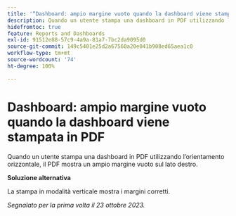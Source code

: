 ```yaml
---
title: '“Dashboard: ampio margine vuoto quando la dashboard viene stampata in PDF”'
description: Quando un utente stampa una dashboard in PDF utilizzando l’orientamento orizzontale, il PDF mostra un ampio margine vuoto sul lato destro.
hidefromtoc: true
feature: Reports and Dashboards
exl-id: 91512e88-57c9-4a9a-81a7-7bc2da9095d0
source-git-commit: 149c5401e25d2a67560a20e041b908ed65aea1c0
workflow-type: tm+mt
source-wordcount: '74'
ht-degree: 100%

---
```


# Dashboard: ampio margine vuoto quando la dashboard viene stampata in PDF

<!--Article by request-->

Quando un utente stampa una dashboard in PDF utilizzando l’orientamento orizzontale, il PDF mostra un ampio margine vuoto sul lato destro.

**Soluzione alternativa**

La stampa in modalità verticale mostra i margini corretti.

_Segnalato per la prima volta il 23 ottobre 2023._
